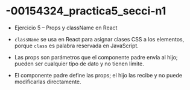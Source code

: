 # -00154324_practica5_secci-n1

- Ejercicio 5 – Props y className en React

- `className` se usa en React para asignar clases CSS a los elementos, porque `class` es palabra reservada en JavaScript.
- Las props son parámetros que el componente padre envía al hijo; pueden ser cualquier tipo de dato y no tienen límite.
- El componente padre define las props; el hijo las recibe y no puede modificarlas directamente.
